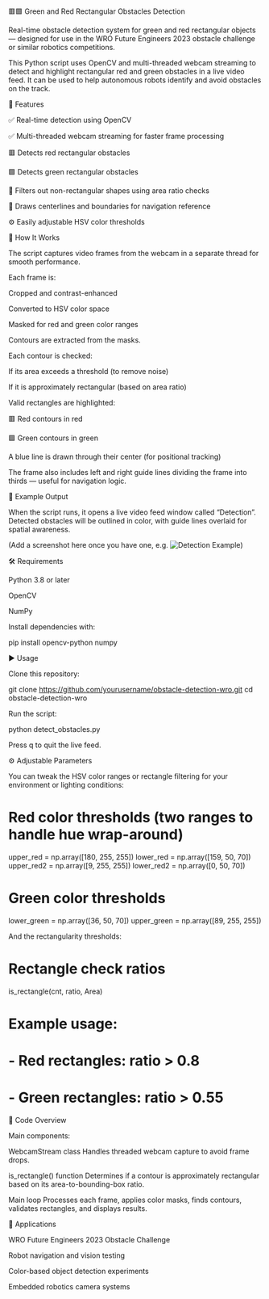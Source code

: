 🟥🟩 Green and Red Rectangular Obstacles Detection

Real-time obstacle detection system for green and red rectangular objects — designed for use in the WRO Future Engineers 2023 obstacle challenge or similar robotics competitions.

This Python script uses OpenCV and multi-threaded webcam streaming to detect and highlight rectangular red and green obstacles in a live video feed. It can be used to help autonomous robots identify and avoid obstacles on the track.

🚀 Features

✅ Real-time detection using OpenCV

✅ Multi-threaded webcam streaming for faster frame processing

🟥 Detects red rectangular obstacles

🟩 Detects green rectangular obstacles

🧠 Filters out non-rectangular shapes using area ratio checks

📏 Draws centerlines and boundaries for navigation reference

⚙️ Easily adjustable HSV color thresholds

🧩 How It Works

The script captures video frames from the webcam in a separate thread for smooth performance.

Each frame is:

Cropped and contrast-enhanced

Converted to HSV color space

Masked for red and green color ranges

Contours are extracted from the masks.

Each contour is checked:

If its area exceeds a threshold (to remove noise)

If it is approximately rectangular (based on area ratio)

Valid rectangles are highlighted:

🟥 Red contours in red

🟩 Green contours in green

A blue line is drawn through their center (for positional tracking)

The frame also includes left and right guide lines dividing the frame into thirds — useful for navigation logic.

📸 Example Output

When the script runs, it opens a live video feed window called “Detection”.
Detected obstacles will be outlined in color, with guide lines overlaid for spatial awareness.

(Add a screenshot here once you have one, e.g. ![Detection Example](example.png))

🛠️ Requirements

Python 3.8 or later

OpenCV

NumPy

Install dependencies with:

pip install opencv-python numpy

▶️ Usage

Clone this repository:

git clone https://github.com/yourusername/obstacle-detection-wro.git
cd obstacle-detection-wro


Run the script:

python detect_obstacles.py


Press q to quit the live feed.

⚙️ Adjustable Parameters

You can tweak the HSV color ranges or rectangle filtering for your environment or lighting conditions:

# Red color thresholds (two ranges to handle hue wrap-around)
upper_red = np.array([180, 255, 255])
lower_red = np.array([159, 50, 70])
upper_red2 = np.array([9, 255, 255])
lower_red2 = np.array([0, 50, 70])

# Green color thresholds
lower_green = np.array([36, 50, 70])
upper_green = np.array([89, 255, 255])


And the rectangularity thresholds:

# Rectangle check ratios
is_rectangle(cnt, ratio, Area)
# Example usage:
# - Red rectangles: ratio > 0.8
# - Green rectangles: ratio > 0.55

🧠 Code Overview

Main components:

WebcamStream class
Handles threaded webcam capture to avoid frame drops.

is_rectangle() function
Determines if a contour is approximately rectangular based on its area-to-bounding-box ratio.

Main loop
Processes each frame, applies color masks, finds contours, validates rectangles, and displays results.

🧭 Applications

WRO Future Engineers 2023 Obstacle Challenge

Robot navigation and vision testing

Color-based object detection experiments

Embedded robotics camera systems
